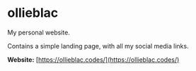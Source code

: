 # ollieblac

My personal website.

Contains a simple landing page, with all my social media links.

**Website:** [https://ollieblac.codes/](https://ollieblac.codes/)
